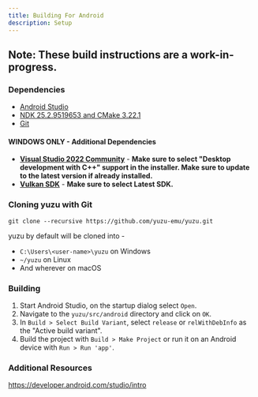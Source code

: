 ```yaml
---
title: Building For Android
description: Setup
---
```


## Note: These build instructions are a work-in-progress.

### Dependencies

- [Android Studio](https://developer.android.com/studio)
- [NDK 25.2.9519653 and CMake 3.22.1](https://developer.android.com/studio/projects/install-ndk#default-version)
- [Git](https://git-scm.com/download)

#### WINDOWS ONLY - Additional Dependencies

- **[Visual Studio 2022 Community](https://visualstudio.microsoft.com/downloads/)** - **Make sure to select "Desktop development with C++" support in the installer. Make sure to update to the latest version if already installed.**
- **[Vulkan SDK](https://vulkan.lunarg.com/sdk/home#windows)** - **Make sure to select Latest SDK.**

### Cloning yuzu with Git

```
git clone --recursive https://github.com/yuzu-emu/yuzu.git
```

yuzu by default will be cloned into -

- `C:\Users\<user-name>\yuzu` on Windows
- `~/yuzu` on Linux
- And wherever on macOS

### Building

1. Start Android Studio, on the startup dialog select `Open`.
2. Navigate to the `yuzu/src/android` directory and click on `OK`.
3. In `Build > Select Build Variant`, select `release` or `relWithDebInfo` as the "Active build variant".
4. Build the project with `Build > Make Project` or run it on an Android device with `Run > Run 'app'`.

### Additional Resources

https://developer.android.com/studio/intro
